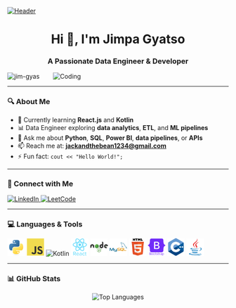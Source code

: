 [![Header](https://msfs-cdn.azureedge.net/wp-content/uploads/2020/12/Smooth-Development-Banner-GIF.gif)](https://jim-gyas.io)

<h1 align="center">Hi 👋, I'm Jimpa Gyatso</h1>
<h3 align="center">A Passionate Data Engineer & Developer</h3>

<img align="right" alt="Coding" width="400" src="https://media.giphy.com/media/v1.Y2lkPTc5MGI3NjExdWtuZnd3MTlhYWRpMnlhOTNkbWg1Z3lvYjB1ZGVwMzE0bWl3cGUybiZlcD12MV9pbnRlcm5hbF9naWZfYnlfaWQmY3Q9Zw/p4NLw3I4U0idi/giphy.gif" />

<p align="left"> <img src="https://komarev.com/ghpvc/?username=jim-gyas&label=Profile%20Views&color=0e75b6&style=flat" alt="jim-gyas" /> </p>

---

### 🔍 About Me

- 🌱 Currently learning **React.js** and **Kotlin**  
- 📊 Data Engineer exploring **data analytics**, **ETL**, and **ML pipelines**  
- 💬 Ask me about **Python**, **SQL**, **Power BI**, **data pipelines**, or **APIs**  
- 📫 Reach me at: **jackandthebean1234@gmail.com**  
- ⚡ Fun fact: `cout << "Hello World!";`  

---

### 🤝 Connect with Me

<p align="left">
  <a href="https://linkedin.com/in/jimpa-gyatso" target="blank">
    <img src="https://raw.githubusercontent.com/rahuldkjain/github-profile-readme-generator/master/src/images/icons/Social/linked-in-alt.svg" alt="LinkedIn" height="30" width="40" />
  </a>
  <a href="https://leetcode.com/jimpa-gyatso" target="blank">
    <img src="https://raw.githubusercontent.com/rahuldkjain/github-profile-readme-generator/master/src/images/icons/Social/leet-code.svg" alt="LeetCode" height="30" width="40" />
  </a>
</p>

---

### 💻 Languages & Tools

<p align="left">
  <img src="https://raw.githubusercontent.com/devicons/devicon/master/icons/python/python-original.svg" alt="Python" width="40" height="40"/> 
  <img src="https://raw.githubusercontent.com/devicons/devicon/master/icons/javascript/javascript-original.svg" alt="JavaScript" width="40" height="40"/> 
  <img src="https://www.vectorlogo.zone/logos/kotlinlang/kotlinlang-icon.svg" alt="Kotlin" width="40" height="40"/>
  <img src="https://raw.githubusercontent.com/devicons/devicon/master/icons/react/react-original-wordmark.svg" alt="React" width="40" height="40"/>
  <img src="https://raw.githubusercontent.com/devicons/devicon/master/icons/nodejs/nodejs-original-wordmark.svg" alt="Node.js" width="40" height="40"/>
  <img src="https://raw.githubusercontent.com/devicons/devicon/master/icons/mysql/mysql-original-wordmark.svg" alt="MySQL" width="40" height="40"/>
  <img src="https://raw.githubusercontent.com/devicons/devicon/master/icons/html5/html5-original-wordmark.svg" alt="HTML5" width="40" height="40"/>
  <img src="https://raw.githubusercontent.com/devicons/devicon/master/icons/bootstrap/bootstrap-plain-wordmark.svg" alt="Bootstrap" width="40" height="40"/>
  <img src="https://raw.githubusercontent.com/devicons/devicon/master/icons/cplusplus/cplusplus-original.svg" alt="C++" width="40" height="40"/>
  <img src="https://raw.githubusercontent.com/devicons/devicon/master/icons/java/java-original.svg" alt="Java" width="40" height="40"/>
</p>

---

### 📊 GitHub Stats

<p align="center">
  <img src="https://github-readme-stats.vercel.app/api/top-langs?username=jim-gyas&show_icons=true&locale=en&layout=compact" alt="Top Languages" />
</p>
